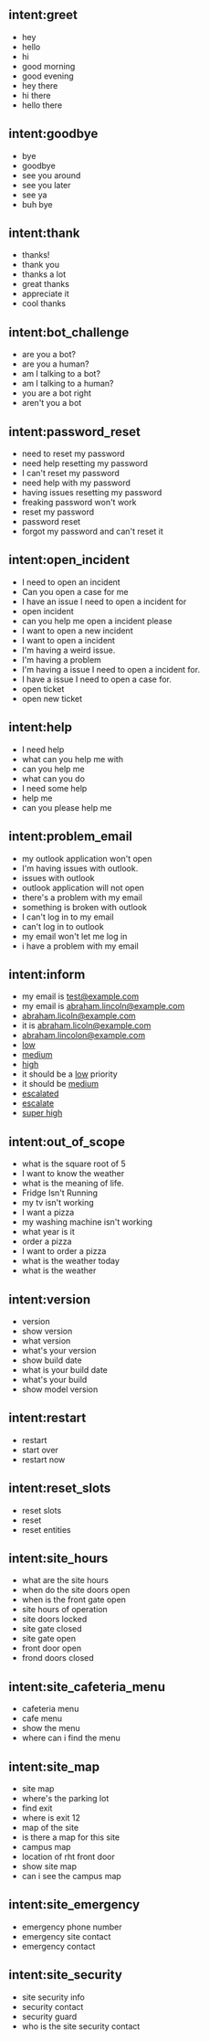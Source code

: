 ## intent:greet
- hey
- hello
- hi
- good morning
- good evening
- hey there
- hi there
- hello there

## intent:goodbye
- bye
- goodbye
- see you around
- see you later
- see ya
- buh bye

## intent:thank
- thanks!
- thank you
- thanks a lot
- great thanks
- appreciate it
- cool thanks

## intent:bot_challenge
- are you a bot?
- are you a human?
- am I talking to a bot?
- am I talking to a human?
- you are a bot right
- aren't you a bot

## intent:password_reset
- need to reset my password
- need help resetting my password
- I can't reset my password
- need help with my password
- having issues resetting my password
- freaking password won't work
- reset my password
- password reset
- forgot my password and can't reset it

## intent:open_incident
- I need to open an incident
- Can you open a case for me
- I have an issue I need to open a incident for
- open incident
- can you help me open a incident please
- I want to open a new incident
- I want to open a incident
- I'm having a weird issue.
- I'm having a problem
- I'm having a issue I need to open a incident for.
- I have a issue I need to open a case for.
- open ticket
- open new ticket

## intent:help
- I need help
- what can you help me with
- can you help me
- what can you do
- I need some help
- help me
- can you please help me

## intent:problem_email
- my outlook application won't open
- I'm having issues with outlook.
- issues with outlook
- outlook application will not open
- there's a problem with my email
- something is broken with outlook
- I can't log in to my email
- can't log in to outlook
- my email won't let me log in
- i have a problem with my email

## intent:inform
- my email is test@example.com
- my email is abraham.lincoln@example.com
- abraham.licoln@example.com
- it is abraham.licoln@example.com
- abraham.lincolon@example.com
- [low](priority)
- [medium](priority)
- [high](priority)
- it should be a [low](priority) priority
- it should be [medium](priority)
- [escalated](priority:high)
- [escalate](priority:high)
- [super high](priority)

## intent:out_of_scope
- what is the square root of 5
- I want to know the weather
- what is the meaning of life.
- Fridge Isn't Running
- my tv isn't working
- I want a pizza
- my washing machine isn't working
- what year is it
- order a pizza
- I want to order a pizza
- what is the weather today
- what is the weather

## intent:version
- version
- show version
- what version
- what's your version
- show build date
- what is your build date
- what's your build
- show model version

## intent:restart
- restart
- start over
- restart now

## intent:reset_slots
- reset slots
- reset
- reset entities

## intent:site_hours
- what are the site hours
- when do the site doors open
- when is the front gate open
- site hours of operation
- site doors locked
- site gate closed
- site gate open
- front door open
- frond doors closed

## intent:site_cafeteria_menu
- cafeteria menu
- cafe menu
- show the menu
- where can i find the menu

## intent:site_map
- site map
- where's the parking lot
- find exit
- where is exit 12
- map of the site
- is there a map for this site
- campus map
- location of rht front door
- show site map
- can i see the campus map

## intent:site_emergency
- emergency phone number
- emergency site contact
- emergency contact

## intent:site_security
- site security info
- security contact
- security guard
- who is the site security contact
